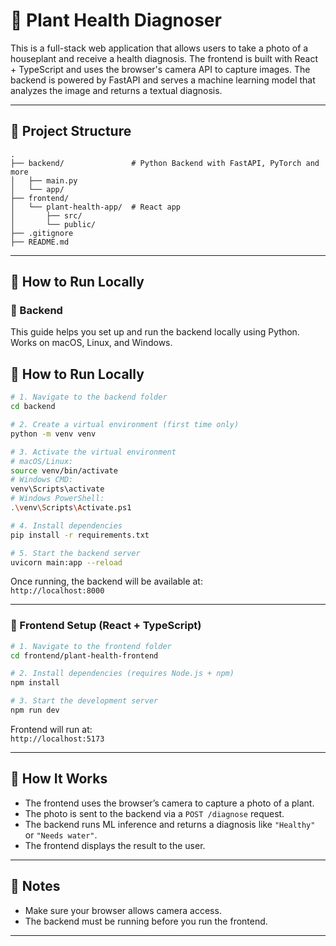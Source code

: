 # 🌿 Plant Health Diagnoser

This is a full-stack web application that allows users to take a photo of a houseplant and receive a health diagnosis. The frontend is built with React + TypeScript and uses the browser's camera API to capture images. The backend is powered by FastAPI and serves a machine learning model that analyzes the image and returns a textual diagnosis.

---

## 🧱 Project Structure

```
.
├── backend/               # Python Backend with FastAPI, PyTorch and more
│   ├── main.py
│   └── app/
├── frontend/
│   └── plant-health-app/  # React app
│       ├── src/
│       └── public/
├── .gitignore
├── README.md
```

---

## 🚀 How to Run Locally

### 🧪 Backend

This guide helps you set up and run the backend locally using Python. Works on macOS, Linux, and Windows.

## 🚀 How to Run Locally

```bash
# 1. Navigate to the backend folder
cd backend

# 2. Create a virtual environment (first time only)
python -m venv venv

# 3. Activate the virtual environment
# macOS/Linux:
source venv/bin/activate
# Windows CMD:
venv\Scripts\activate
# Windows PowerShell:
.\venv\Scripts\Activate.ps1

# 4. Install dependencies
pip install -r requirements.txt

# 5. Start the backend server
uvicorn main:app --reload
```

Once running, the backend will be available at:  
`http://localhost:8000`

---

### 🎨 Frontend Setup (React + TypeScript)

```bash
# 1. Navigate to the frontend folder
cd frontend/plant-health-frontend

# 2. Install dependencies (requires Node.js + npm)
npm install

# 3. Start the development server
npm run dev
```

Frontend will run at:  
`http://localhost:5173`

---

## 📸 How It Works

- The frontend uses the browser’s camera to capture a photo of a plant.
- The photo is sent to the backend via a `POST /diagnose` request.
- The backend runs ML inference and returns a diagnosis like `"Healthy"` or `"Needs water"`.
- The frontend displays the result to the user.

---

## 🧠 Notes

- Make sure your browser allows camera access.
- The backend must be running before you run the frontend.

---

